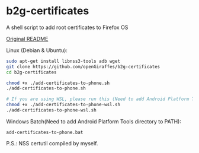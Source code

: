 # b2g-certificates

A shell script to add root certificates to Firefox OS

[Original README](README-original.md)

Linux (Debian & Ubuntu): 

```bash
sudo apt-get install libnss3-tools adb wget
git clone https://github.com/openGiraffes/b2g-certificates
cd b2g-certificates

chmod +x ./add-certificates-to-phone.sh
./add-certificates-to-phone.sh

# If you are using WSL, please run this (Need to add Android Platform Tools directory to PATH)
chmod +x ./add-certificates-to-phone-wsl.sh
./add-certificates-to-phone-wsl.sh
```

Windows Batch(Need to add Android Platform Tools directory to PATH):

```batch
add-certificates-to-phone.bat
```

P.S.: NSS certutil compiled by myself.
